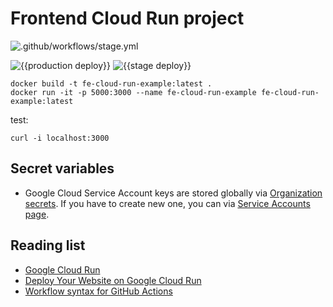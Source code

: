 # Frontend Cloud Run project

![.github/workflows/stage.yml](https://github.com/trisbee/fe-cloud-run-example/workflows/.github/workflows/stage.yml/badge.svg?branch=stage)


![{{production deploy}}](https://github.com/trisbee/fe-cloud-run-example/workflows/production/badge.svg)
![{{stage deploy}}](https://github.com/trisbee/fe-cloud-run-example/workflows/stage/badge.svg)

```
docker build -t fe-cloud-run-example:latest .
docker run -it -p 5000:3000 --name fe-cloud-run-example fe-cloud-run-example:latest
```

test:

```
curl -i localhost:3000
```


## Secret variables

- Google Cloud Service Account keys are stored globally via [Organization secrets](https://github.com/organizations/trisbee/settings/secrets). If you have to create new one, you can via [Service Accounts page](https://cloud.google.com/iam/docs/creating-managing-service-account-keys#iam-service-account-keys-create-console).

## Reading list

- [Google Cloud Run](https://cloud.google.com/run)
- [Deploy Your Website on Google Cloud Run](https://codelabs.developers.google.com/codelabs/cloud-run-deploy/index.html)
- [Workflow syntax for GitHub Actions](https://docs.github.com/en/actions/reference/workflow-syntax-for-github-actions)